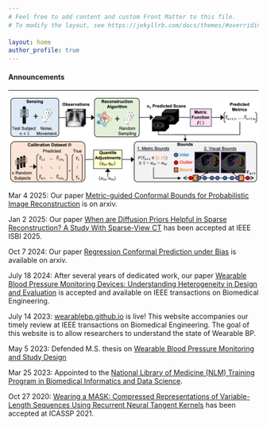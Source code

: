 ```yaml
---
# Feel free to add content and custom Front Matter to this file.
# To modify the layout, see https://jekyllrb.com/docs/themes/#overriding-theme-defaults

layout: home
author_profile: true
---
```


<html>
  <head>
    <meta name="google-site-verification" content="ymJmG_J8zZOxI0rAZI361thPVXK4AqcdPoFBJFBd_1Y" />
  </head>
</html>

<h4>Announcements </h4>

----

![metric guided overview fig](./images/metric_guidance_overview_fig.png)

Mar 4 2025: Our paper [Metric-guided Conformal Bounds for Probabilistic Image Reconstruction](https://arxiv.org/abs/2404.15274) is on arxiv.

Jan 2 2025: Our paper [When are Diffusion Priors Helpful in Sparse Reconstruction? A Study With Sparse-View CT](./assets/halluphase_downstream_ct.pdf) has been accepted at IEEE ISBI 2025.

Oct 7 2024: Our paper [Regression Conformal Prediction under Bias](https://arxiv.org/abs/2410.05263) is available on arxiv.

July 18 2024: After several years of dedicated work, our paper [Wearable Blood Pressure Monitoring Devices: Understanding Heterogeneity in Design and Evaluation](https://ieeexplore.ieee.org/document/10623798) is accepted and available on IEEE transactions on Biomedical Engineering.

July 14 2023: [wearablebp.github.io](https://wearablebp.github.io) is live! This website accompanies our timely review at IEEE transactions on Biomedical Engineering. The goal of this website is to allow researchers to understand the state of Wearable BP.

May 5 2023: Defended M.S. thesis on [Wearable Blood Pressure Monitoring and Study Design](https://repository.rice.edu/items/dc23828a-80aa-41b9-95c9-554ddf6bea96)

Mar 25 2023: Appointed to the [National Library of Medicine (NLM) Training Program in Biomedical Informatics and Data Science](https://www.gulfcoastconsortia.org/home/training/bmi-nlm/#1556808353573-bb3f1459-2252).

Oct 27 2020: [Wearing a MASK: Compressed Representations of Variable-Length Sequences Using Recurrent Neural Tangent Kernels](https://arxiv.org/pdf/2010.13975.pdf) has been accepted at ICASSP 2021.
